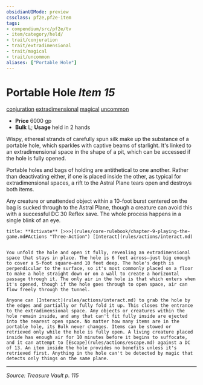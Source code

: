 ```yaml
---
obsidianUIMode: preview
cssclass: pf2e,pf2e-item
tags:
- compendium/src/pf2e/tv
- item/category/held/
- trait/conjuration
- trait/extradimensional
- trait/magical
- trait/uncommon
aliases: ["Portable Hole"]
---
```

# Portable Hole *Item 15*  
[conjuration](conjuration.md "Conjuration School Trait")  [extradimensional](extradimensional.md "Extradimensional Effect Trait")  [magical](magical.md "Magical Item Trait")  [uncommon](uncommon.md "Uncommon Rarity Trait")  

- **Price** 6000 gp
- **Bulk** L; **Usage** held in 2 hands

Wispy, ethereal strands of carefully spun silk make up the substance of a portable hole, which sparkles with captive beams of starlight. It's linked to an extradimensional space in the shape of a pit, which can be accessed if the hole is fully opened.

Portable holes and bags of holding are antithetical to one another. Rather than deactivating either, if one is placed inside the other, as typical for extradimensional spaces, a rift to the Astral Plane tears open and destroys both items.

Any creature or unattended object within a 10-foot burst centered on the bag is sucked through to the Astral Plane, though a creature can avoid this with a successful DC 30 Reflex save. The whole process happens in a single blink of an eye.

```ad-embed-ability
title: **Activate** [>>>](rules/core-rulebook/chapter-9-playing-the-game.md#Actions "Three-Action") [Interact](rules/actions/interact.md)


You unfold the hole and open it fully, revealing an extradimensional space that stays in place. The hole is 6 feet across—just big enough to cover a 5-foot square—and 10 feet deep. The hole's depth is perpendicular to the surface, so it's most commonly placed on a floor to make a hole straight down or on a wall to create a horizontal passage through it. The only air in the hole is that which enters when it's opened, though if the hole goes through to open space, air can flow freely through the tunnel.

Anyone can [Interact](rules/actions/interact.md) to grab the hole by the edges and partially or fully fold it up. This closes the entrance to the extradimensional space. Any objects or creatures within the hole remain inside, and any that can't fit fully inside are ejected into the nearest open space. No matter how many items are in the portable hole, its Bulk never changes. Items can be stowed or retrieved only while the hole is fully open. A living creature placed inside has enough air for 10 minutes before it begins to suffocate, and it can attempt to [Escape](rules/actions/escape.md) against a DC of 13. An item inside the hole provides no benefits unless it's retrieved first. Anything in the hole can't be detected by magic that detects only things on the same plane.
```


---
*Source: Treasure Vault p. 115*